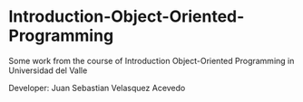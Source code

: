 # Introduction-Object-Oriented-Programming
Some work from the course of Introduction Object-Oriented Programming in Universidad del Valle 

Developer: Juan Sebastian Velasquez Acevedo 
